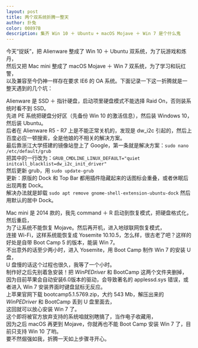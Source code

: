 ```yaml
---
layout: post
title: 两个双系统折腾一整天
author: 扑兔
color: 00897B
description: 集齐 Win 10 ＋ Ubuntu + macOS Mojave ＋ Win 7 是个什么鬼
---
```


今天“捉妖”，把 Alienware 整成了 Win 10 ＋ Ubuntu 双系统，为了玩游戏和炼丹，  
然后又把 Mac mini 整成了 macOS Mojave ＋ Win 7 双系统，为了学习和玩红警，  
以及兼容至今仍神一样存在要求 IE6 的 OA 系统。下面记录一下这一折腾就是一整天遇到的几个坑：  

Alienware 是 SSD ＋ 指针硬盘，启动项里硬盘模式不能选择 Raid On，否则装系统时看不到 SSD。  
先进 PE 系统把硬盘分好区（先备份 Win 10 的激活信息），然后装 Windows 10，然后装 Ubuntu。  
后者在 Alienware R5 - R7 上是不能正常关机的，发现是 dw_i2c 引起的，然后上百度必应一顿搜索，全是他娘的不相关的解决方案。  
最后靠浙江大学搭建的镜像站登上了 Google，第一条就是解决方案：```sudo nano /etc/default/grub```  
把其中的一行改为：```GRUB_CMDLINE_LINUX_DEFAULT="quiet initcall_blacklist=dw_i2c_init_driver"```  
然后更新 grub，用 ```sudo update-grub```  
更新：原版的 Dock 和 Top Bar 都用插件隐藏起来的话图标会重叠，或者休眠后出现两套 Dock。  
解决办法就是卸载 ```sudo apt remove gnome-shell-extension-ubuntu-dock```  然后用默认的居中 Dock。  

Mac mini 是 2014 款的，我先 command ＋ R 启动到恢复模式，把硬盘格式化，然后重启，  
为了让系统不能恢复 Mojave。然后再开机，进入地球联网恢复模式，  
连接 Wi-Fi，这样系统能恢复成 Yosemite 10.10.5，怎么样，很古老了吧？这样的好处是自带 Boot Camp 5 的版本，能装 Win 7。  
不出意外的话至少两小时，进入 Yosemite，用 Boot Camp 制作 Win 7 的安装 U 盘，  
U 盘慢的话这个过程也很久，我等了一个小时。  
制作好之后先别着急安装！把 $WinPEDriver$ 和 BootCamp 这两个文件夹删掉，  
因为目前苹果会自动安装6.0版本的驱动，会导致著名的 applessd.sys 错误，或者进入 Win 7 安装界面时键盘鼠标无反应。  
上苹果官网下载 bootcamp5.1.5769.zip，大约 543 Mb，解压出来的 $WinPEDriver$ 和 BootCamp 丢到 U 盘里面去，  
这回就可以放心安装 Win 7 了。  
这个即将被官方放弃支持的系统咱就别瞎搞了，当作电子收藏用，  
因为之后 macOS 再更到 Mojave，你就再也不能 Boot Camp 安装 Win 7 了，目前只支持 Win 10 了哟。  
要不然倔强如我，折腾一天如上步骤寻开心。  
